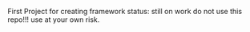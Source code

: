 First Project for creating framework
status: still on work
do not use this repo!!! use at your own risk.

